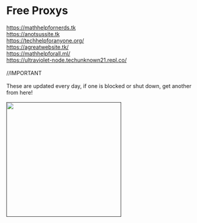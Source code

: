 # Free Proxys
https://mathhelpfornerds.tk
<br>
https://anotsussite.tk
<br>
https://techhelpforanyone.org/
<br>
https://agreatwebsite.tk/
<br>
https://mathhelpforall.ml/
<br>
https://ultraviolet-node.techunknown21.repl.co/
<br>
<br>
//IMPORTANT
<br>
<br>
These are updated every day, if one is blocked or shut down, get another from here!
<br>
<br>
<a href="">
<img src="https://techhelpforanyone.org/logo.png" width="300" height="300">
</a>
